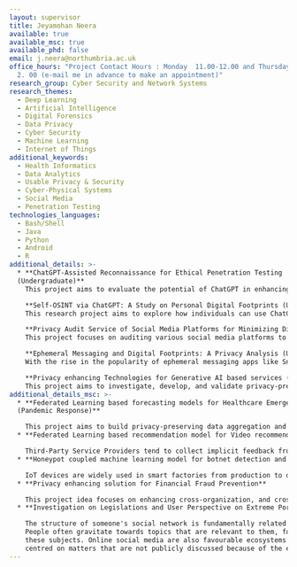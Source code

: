 ```yaml
---
layout: supervisor
title: Jeyamohan Neera
available: true
available_msc: true
available_phd: false
email: j.neera@northumbria.ac.uk
office_hours: "Project Contact Hours : Monday  11.00-12.00 and Thursday 1.00 -
  2. 00 (e-mail me in advance to make an appointment)"
research_group: Cyber Security and Network Systems
research_themes:
  - Deep Learning
  - Artificial Intelligence
  - Digital Forensics
  - Data Privacy
  - Cyber Security
  - Machine Learning
  - Internet of Things
additional_keywords:
  - Health Informatics
  - Data Analytics
  - Usable Privacy & Security
  - Cyber-Physical Systems
  - Social Media
  - Penetration Testing
technologies_languages:
  - Bash/Shell
  - Java
  - Python
  - Android
  - R
additional_details: >-
  * **ChatGPT-Assisted Reconnaissance for Ethical Penetration Testing
  (Undergraduate)**
    This project aims to evaluate the potential of ChatGPT in enhancing the information-gathering phase of ethical penetration testing. The student will develop automated methods to scrape and summarize publicly available data for Open Source Intelligence (OSINT). Specifically, student will use ChatGPT as assistance in identifying leaked credentials, outdated software repositories, and potential network targets like subdomains. At the end student will identify ethical implications of using chatGPT in information gathering phase and critically evaluate how these problems can be tackled. 

    **Self-OSINT via ChatGPT: A Study on Personal Digital Footprints (Undergraduate)**
    This research project aims to explore how individuals can use ChatGPT to perform Open Source Intelligence (OSINT) tasks focused on their own digital presence. Participants will employ ChatGPT to automate the collection and summarization of publicly available information related to them. The key objectives include identifying potential vulnerabilities, such as leaked credentials or sensitive personal information, and assessing the level of privacy risk each participant may face. Through this hands-on approach, the project intends to raise awareness about personal cyber security, evaluate the effectiveness of ChatGPT in OSINT tasks, and identify any ethical considerations associated with this process.

    **Privacy Audit Service of Social Media Platforms for Minimizing Digital Footprints (Undergraduate)**
    This project focuses on auditing various social media platforms to determine how they contribute to the user's digital footprint. Students will analyze the privacy settings of platforms like Facebook, Threads, Twitter, Instagram, and LinkedIn and test how much personal information is publicly accessible. Through data collection and experimentation, the project aims to develop a best-practices guide for minimizing digital footprints on these platforms. Students will design tools and methodologies to streamline the privacy evaluation process. The project will be partitioned for two students: one will concentrate on assessing the privacy settings tailored to young adults, while the other will focus on the elderly demographic. By comparing the digital footprints and privacy vulnerabilities of these two distinct age groups, the project seeks to shed light on potential age-specific privacy concerns and ways to address them.

    **Ephemeral Messaging and Digital Footprints: A Privacy Analysis (Undergraduate)**
    With the rise in the popularity of ephemeral messaging apps like Snapchat and Signal and functionalities introduced by the Whatsapp, this project aims to analyze how effective these services are in minimizing users' digital footprints. Students will evaluate the security protocols, data storage practices, and metadata creation in these apps. The project will conduct experiments to determine whether these "self-destructing" messages leave traces that contribute to a user's digital footprint. It will also look into any ethical or legal implications of using such apps for secure communication.

    **Privacy enhancing Technologies for Generative AI based services (UG/PG)**
    This project aims to investigate, develop, and validate privacy-preserving techniques specifically tailored for LLMs. The primary objective is to enable LLMs to handle sensitive user data in a secure manner, without compromising its performance. The student will analyze existing privacy risks and vulnerabilities associated with using LLMs in sensitive applications. They also will investigate state-of-the-art cryptographic and privacy-enhancing technologies such as Differential Privacy, Homomorphic Encryption, and Federated Learning as potential solutions. They will develop a prototype incorporating one or more of these techniques into LLMs. They will perform rigorous testing to assess the effectiveness of the implemented privacy-preserving methods.
additional_details_msc: >-
  * **Federated Learning based forecasting models for Healthcare Emergencies
  (Pandemic Response)**

    This project aims to build privacy-preserving data aggregation and analytical solutions to enable access to health and mobility data that will aid us in forecasting tasks related to public health emergencies. As a result, the resulting solutions will aid governments to strengthen their response capabilities which can pave the way to effective management for future emergencies such as pandemics. Forecasting individual-level risk during a pandemic is challenging as it depends on multiple factors, such as the prevalence of the disease in the community, interactions the individual has had with those already infected, and health-related attributes that may make an individual more susceptible to infection. There are currently challenging trade-offs between enabling sufficient access to data to build tools for effectively modelling infection risk, whilst ensuring that sensitive health and mobility data are kept confidential. Hence, through this project, a student will plan to implement a forecasting model which will be able to predict an individual’s risk and simultaneously protect their privacy.
  * **Federated Learning based recommendation model for Video recommendation (Front and Back-end development)**

    Third-Party Service Providers tend to collect implicit feedback from users to tackle the data sparseness problem. They can easily collect implicit feedback from a user by monitoring their actions such as purchase history, navigation history, browsing habits, etc. However, like explicit feedback, even implicit feedback aggregated from users can cause privacy violations and reveal sensitive information about them to untrustworthy service providers. Federated Learning-based recommendation systems are introduced to tackle privacy concerns and offer strong privacy protection to users from untrustworthy service providers. A federated learning-based recommendation system distributes the model training process among its users, ensuring that user data never leaves their devices and enhancing their privacy protection. Federated matrix factorization is one of the most frequently used federated CF models to produce personalized recommendations. This project aims to train and deploy a federated matrix factorization model to tackle this problem.
  * **Honeypot coupled machine learning model for botnet detection and classification**

    IoT devices are widely used in smart factories from production to distribution. However, the number of Distributed Denial of Service (DDoS) attacks conducted using Botnets targeting these smart factories has been increasing and threatens the business continuity of an organization. Hence, it is important to improve a smart factory’s defensive capability. Among many security solutions, botnet detection using a honeypot is effective. A honeypot can detect botnets by creating a replica of actual network resources. As a result, whenever a botnet attacks these false resources, the honeypot can record the traffic information in a log file. In addition, these log files are classified using a machine learning-based intrusion detection model. The information related to the botnets then gets transferred to the network administrator who in return can create new intrusion prevention rules to protect the network. Hence, productivity increases, while the stability of the smart factory is reinforced.
  * **Privacy enhancing solution for Financial Fraud Prevention**

    This project idea focuses on enhancing cross-organization, and cross-border data access to support efforts to combat fraud, money laundering and other financial crime. This project intends to develop innovative, privacy-preserving federated learning solutions to enable the detection of potentially anomalous transactions. “Anomalous transactions” cover a range of payments that vary significantly from the normal transactions that are conducted in a customer’s account. For example, a transaction that is of an unexpectedly large amount of money, a transaction taking place between the unusual receiver and sender, has unusual timestamps or contains other unusual information. The datasets that are available to train and test models are labelled. Hence it is not required for the student to have a detailed understanding of financial transactions.
  * **Investigation on Legislations and User Perspective on Extreme Pornography material sharing on popular social media site**

    The structure of someone's social network is fundamentally related what interests that person holds. 
    People often gravitate towards topics that are relevant to them, forming social groups that revolve around 
    these subjects. Online social media are also favourable ecosystems for the formation of communities 
    centred on matters that are not publicly discussed because of the embarrassment, discomfort, or ethical/moral dilemma. Those are communities that depict or discuss what are usually referred to as deviant behaviours, conducts that are commonly considered inappropriate because they are somehow violative of society's norms or moral standards that are shared among the majority of the members of society. In this topic I would like to investigate such behaviours and understand the ethical and moral dilemma behind such actions. Also additionally I would like to investigate how the existing legal structures are tackling these behaviours (whether they are considered lawful or unlawful). If it is unlawful what are the consequences these groups and people have to face. I also would like to understand and derive a behaviour profile for a victim or the offender.
---
```


